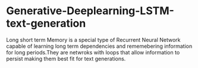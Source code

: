 # Generative-Deeplearning-LSTM-text-generation
Long short term Memory is a special type of Recurrent Neural Network capable of learning long term dependencies and rememebering information for long periods.They are netwroks with loops that allow information to persist making them best fit for text generations.
